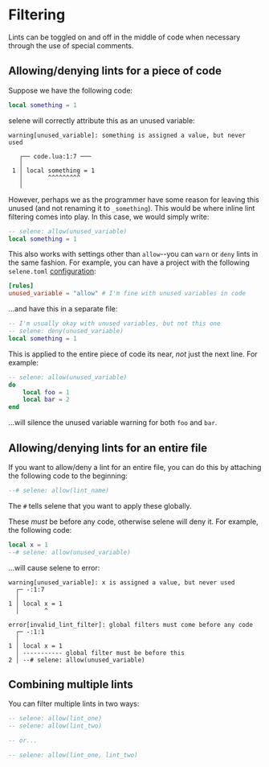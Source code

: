 # Filtering
Lints can be toggled on and off in the middle of code when necessary through the use of special comments.

## Allowing/denying lints for a piece of code
Suppose we have the following code:

```lua
local something = 1
```

selene will correctly attribute this as an unused variable:

```
warning[unused_variable]: something is assigned a value, but never used

   ┌── code.lua:1:7 ───
   │
 1 │ local something = 1
   │       ^^^^^^^^^
   │
```

However, perhaps we as the programmer have some reason for leaving this unused (and not renaming it to `_something`). This would be where inline lint filtering comes into play. In this case, we would simply write:

```lua
-- selene: allow(unused_variable)
local something = 1
```

This also works with settings other than `allow`--you can `warn` or `deny` lints in the same fashion. For example, you can have a project with the following `selene.toml` [configuration](./configuration.md):

```toml
[rules]
unused_variable = "allow" # I'm fine with unused variables in code
```

...and have this in a separate file:

```lua
-- I'm usually okay with unused variables, but not this one
-- selene: deny(unused_variable)
local something = 1
```

This is applied to the entire piece of code its near, *not* just the next line. For example:

```lua
-- selene: allow(unused_variable)
do
    local foo = 1
    local bar = 2
end
```

...will silence the unused variable warning for both `foo` and `bar`.

## Allowing/denying lints for an entire file
If you want to allow/deny a lint for an entire file, you can do this by attaching the following code to the beginning:

```lua
--# selene: allow(lint_name)
```

The `#` tells selene that you want to apply these globally.

These *must* be before any code, otherwise selene will deny it. For example, the following code:

```lua
local x = 1
--# selene: allow(unused_variable)
```

...will cause selene to error:

```
warning[unused_variable]: x is assigned a value, but never used
  ┌─ -:1:7
  │
1 │ local x = 1
  │       ^

error[invalid_lint_filter]: global filters must come before any code
  ┌─ -:1:1
  │
1 │ local x = 1
  │ ----------- global filter must be before this
2 │ --# selene: allow(unused_variable)
```

## Combining multiple lints

You can filter multiple lints in two ways:
```lua
-- selene: allow(lint_one)
-- selene: allow(lint_two)

-- or...

-- selene: allow(lint_one, lint_two)
```
